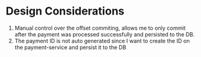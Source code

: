 <h1>Design Considerations</h1>

1. Manual control over the offset commiting, allows me to only commit after the payment was processed successfully and persisted to the DB.
2. The payment ID is not auto generated since I want to create the ID on the payment-service and persist it to the DB
